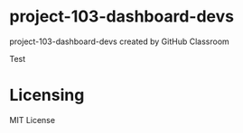 # project-103-dashboard-devs
project-103-dashboard-devs created by GitHub Classroom

Test

# Licensing
MIT License
